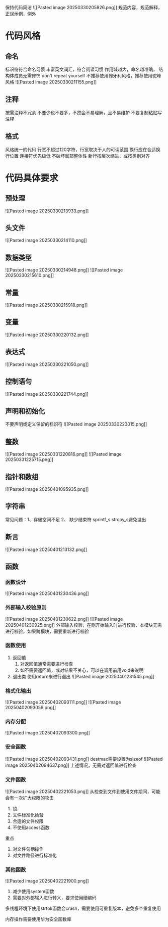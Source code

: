 保持代码简洁
![[Pasted image 20250330205826.png]]
规范内容，规范解释，正误示例，例外
# 代码风格
## 命名
标识符符合命名习惯
丰富英文词汇，符合阅读习惯
作用域越大，命名越准确，
结构体成员无需修饰 don't repeat yourself
不推荐使用匈牙利风格，推荐使用驼峰风格
		![[Pasted image 20250330211155.png]]
## 注释
按需注释不冗余
	不要少也不要多，不然会不易理解，且不易维护
不要复制粘贴写注释
## 格式
风格统一的代码
行宽不超过120字符，行宽取决于人的可读范围
换行应在合适换行位置
	连接符优先级低
	不破坏局部整体性
	新行按层次缩进，或按类别对齐

# 代码具体要求
## 预处理
![[Pasted image 20250330213933.png]]
## 头文件
![[Pasted image 20250330214110.png]]
## 数据类型
![[Pasted image 20250330214948.png]]
![[Pasted image 20250330215610.png]]
## 常量
![[Pasted image 20250330215918.png]]
## 变量
![[Pasted image 20250330220132.png]]
## 表达式
![[Pasted image 20250330221050.png]]
## 控制语句
![[Pasted image 20250330221744.png]]
## 声明和初始化
不要声明或定义保留的标识符
![[Pasted image 20250330223015.png]]
## 整数
![[Pasted image 20250331220816.png]]
![[Pasted image 20250331225715.png]]
## 指针和数组
![[Pasted image 20250401095935.png]]
## 字符串
常见问题：1、存储空间不足 2、 缺少结束符
sprintf_s strcpy_s避免溢出
## 断言
![[Pasted image 20250401213132.png]]
## 函数
### 函数设计
![[Pasted image 20250401230436.png]]
### 外部输入校验原则
![[Pasted image 20250401230622.png]]
![[Pasted image 20250401230925.png]]
外部输入校验，在刚开始输入时进行校验，本模块无需进行校验，如果跨模块，需要重新进行校验
### 函数使用
1. 返回值
	1. 对返回值通常需要进行检查
	2. 如不需要返回值，或对结果不关心，可以在调用前用void来说明
2. 退出类
	使用return来进行退出
![[Pasted image 20250401231545.png]]
### 格式化输出
![[Pasted image 20250402093111.png]]
![[Pasted image 20250402093059.png]]
### 内存分配
![[Pasted image 20250402093300.png]]
### 安全函数
![[Pasted image 20250402093431.png]]
destmax需要设置为sizeof
![[Pasted image 20250402094637.png]]
上述情况，无需对返回值进行检查
### 文件函数
![[Pasted image 20250402221053.png]]
从检查到文件到使用文件期间，可能会有一次扩大权限的攻击
1. 锁
2. 文件标准化检验
3. 合适的文件权限
4. 不使用access函数


重点
1. 对文件句柄操作
2. 对文件路径进行标准化
### 其他函数

![[Pasted image 20250402221900.png]]
1. 减少使用system函数
2. 需要对外部输入进行转义，要求使用硬编码

多线程环境下使用strtok函数会crash，需要使用可重复版本，避免多个重复使用

内存操作需要使用华为安全函数库